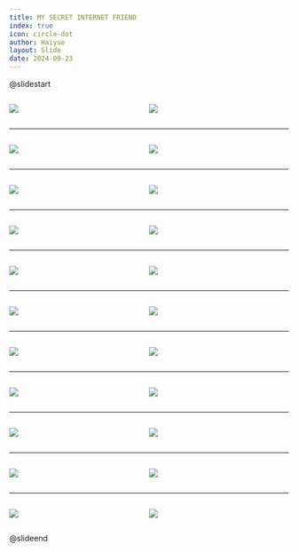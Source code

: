 ```yaml
---
title: MY SECRET INTERNET FRIEND
index: true
icon: circle-dot
author: Haiyue
layout: Slide
date: 2024-09-23
---
```

 
@slidestart

<div style="display:flex">
<div style="flex:1">

![](/reading/english/Level-T/MY%20SECRET%20INTERNET%20FRIEND/001.webp)
</div>
<div style="flex:1">

![](/reading/english/Level-T/MY%20SECRET%20INTERNET%20FRIEND/002.webp)
</div>
</div>

---

<div style="display:flex">
<div style="flex:1">

![](/reading/english/Level-T/MY%20SECRET%20INTERNET%20FRIEND/003.webp)
</div>
<div style="flex:1">

![](/reading/english/Level-T/MY%20SECRET%20INTERNET%20FRIEND/004.webp)
</div>
</div>

---

<div style="display:flex">
<div style="flex:1">

![](/reading/english/Level-T/MY%20SECRET%20INTERNET%20FRIEND/005.webp)
</div>
<div style="flex:1">

![](/reading/english/Level-T/MY%20SECRET%20INTERNET%20FRIEND/006.webp)
</div>
</div>

---

<div style="display:flex">
<div style="flex:1">

![](/reading/english/Level-T/MY%20SECRET%20INTERNET%20FRIEND/007.webp)
</div>
<div style="flex:1">

![](/reading/english/Level-T/MY%20SECRET%20INTERNET%20FRIEND/008.webp)
</div>
</div>

---

<div style="display:flex">
<div style="flex:1">

![](/reading/english/Level-T/MY%20SECRET%20INTERNET%20FRIEND/009.webp)
</div>
<div style="flex:1">

![](/reading/english/Level-T/MY%20SECRET%20INTERNET%20FRIEND/010.webp)
</div>
</div>

---

<div style="display:flex">
<div style="flex:1">

![](/reading/english/Level-T/MY%20SECRET%20INTERNET%20FRIEND/011.webp)
</div>
<div style="flex:1">

![](/reading/english/Level-T/MY%20SECRET%20INTERNET%20FRIEND/012.webp)
</div>
</div>

---

<div style="display:flex">
<div style="flex:1">

![](/reading/english/Level-T/MY%20SECRET%20INTERNET%20FRIEND/013.webp)
</div>
<div style="flex:1">

![](/reading/english/Level-T/MY%20SECRET%20INTERNET%20FRIEND/014.webp)
</div>
</div>

---

<div style="display:flex">
<div style="flex:1">

![](/reading/english/Level-T/MY%20SECRET%20INTERNET%20FRIEND/015.webp)
</div>
<div style="flex:1">

![](/reading/english/Level-T/MY%20SECRET%20INTERNET%20FRIEND/016.webp)
</div>
</div>

---

<div style="display:flex">
<div style="flex:1">

![](/reading/english/Level-T/MY%20SECRET%20INTERNET%20FRIEND/017.webp)
</div>
<div style="flex:1">

![](/reading/english/Level-T/MY%20SECRET%20INTERNET%20FRIEND/018.webp)
</div>
</div>

---

<div style="display:flex">
<div style="flex:1">

![](/reading/english/Level-T/MY%20SECRET%20INTERNET%20FRIEND/019.webp)
</div>
<div style="flex:1">

![](/reading/english/Level-T/MY%20SECRET%20INTERNET%20FRIEND/020.webp)
</div>
</div>

---

<div style="display:flex">
<div style="flex:1">

![](/reading/english/Level-T/MY%20SECRET%20INTERNET%20FRIEND/021.webp)
</div>
<div style="flex:1">

![](/reading/english/Level-T/MY%20SECRET%20INTERNET%20FRIEND/022.webp)
</div>
</div>

@slideend
